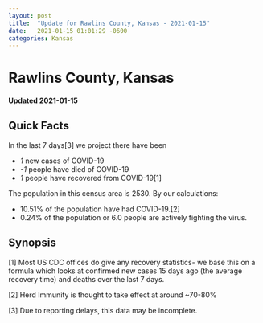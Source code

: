 ```yaml
---
layout: post
title:  "Update for Rawlins County, Kansas - 2021-01-15"
date:   2021-01-15 01:01:29 -0600
categories: Kansas
---
```


# Rawlins County, Kansas
#### Updated 2021-01-15

## Quick Facts

In the last 7 days[3] we project there have been
- *1* new cases of COVID-19
- *-1* people have died of COVID-19
- *1* people have recovered from COVID-19[1]

The population in this census area is 2530. By our calculations:
- 10.51% of the population have had COVID-19.[2]
- 0.24% of the population or 6.0 people are actively fighting the virus.

## Synopsis




[1] Most US CDC offices do give any recovery statistics- we base this on a formula which looks at confirmed new cases
15 days ago (the average recovery time) and deaths over the last 7 days.

[2] Herd Immunity is thought to take effect at around ~70-80%

[3] Due to reporting delays, this data may be incomplete.
 
    